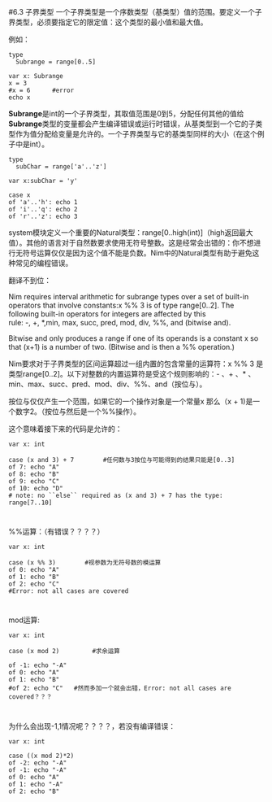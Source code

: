 #6.3 子界类型
一个子界类型是一个序数类型（基类型）值的范围。要定义一个子界类型，必须要指定它的限定值：这个类型的最小值和最大值。

例如：

    type
      Subrange = range[0..5]
    
    var x: Subrange
    x = 3
    #x = 6      #error
    echo x 



**Subrange**是int的一个子界类型，其取值范围是0到5，分配任何其他的值给**Subrange**类型的变量都会产生编译错误或运行时错误，从基类型到一个它的子类型作为值分配给变量是允许的。一个子界类型与它的基类型同样的大小（在这个例子中是int）。

    type 
      subChar = range['a'..'z']
    
    var x:subChar = 'y'
    
    case x
    of 'a'..'h': echo 1
    of 'i'..'q': echo 2
    of 'r'..'z': echo 3

system模块定义一个重要的Natural类型：range[0..high(int)]（high返回最大值）。其他的语言对于自然数要求使用无符号整数。这是经常会出错的：你不想进行无符号运算仅仅是因为这个值不能是负数。Nim中的Natural类型有助于避免这种常见的编程错误。



翻译不到位：

Nim requires interval arithmetic for subrange types over a set of built-in operators that involve constants:x %% 3 is of type range[0..2]. The following built-in operators for integers are affected by this rule: -, +, *,min, max, succ, pred, mod, div, %%, and (bitwise and).

Bitwise and only produces a range if one of its operands is a constant x so that (x+1) is a number of two. (Bitwise and is then a %% operation.)

Nim要求对于子界类型的区间运算超过一组内置的包含常量的运算符：x %% 3 是类型range[0..2]。以下对整数的内置运算符是受这个规则影响的：- 、+ 、* 、min、max、succ、pred、mod、div、%%、and（按位与）。

按位与仅仅产生一个范围，如果它的一个操作对象是一个常量x 那么（x + 1)是一个数字2。（按位与然后是一个%%操作）。

这个意味着接下来的代码是允许的：

    var x: int
    
    case (x and 3) + 7        #任何数与3按位与可能得到的结果只能是[0..3]
    of 7: echo "A"
    of 8: echo "B"
    of 9: echo "C"
    of 10: echo "D"
    # note: no ``else`` required as (x and 3) + 7 has the type: range[7..10]

#
%%运算：（有错误？？？？）

    var x: int
    
    case (x %% 3)        #视参数为无符号数的模运算
    of 0: echo "A"
    of 1: echo "B"
    of 2: echo "C"
    #Error: not all cases are covered
#
mod运算:

    var x: int
    
    case (x mod 2)         #求余运算
    
    of -1: echo "-A"
    of 0: echo "A"
    of 1: echo "B"
    #of 2: echo "C"   #然而多加一个就会出错，Error: not all cases are covered？？？

#
为什么会出现-1,1情况呢？？？？，若没有编译错误：

    var x: int
    
    case ((x mod 2)*2)  
    of -2: echo "-A"
    of -1: echo "-A"
    of 0: echo "A"
    of 1: echo "-A"
    of 2: echo "B"